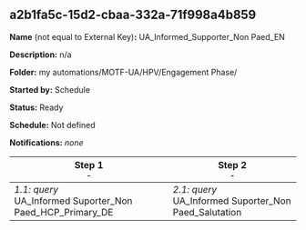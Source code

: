 ## a2b1fa5c-15d2-cbaa-332a-71f998a4b859

**Name** (not equal to External Key)**:** UA_Informed_Supporter_Non Paed_EN

**Description:** n/a

**Folder:** my automations/MOTF-UA/HPV/Engagement Phase/

**Started by:** Schedule

**Status:** Ready

**Schedule:** Not defined

**Notifications:** _none_


| Step 1<br>_<small>-</small>_ | Step 2<br>_<small>-</small>_ |
| --- | --- |
| _1.1: query_<br>UA_Informed Suporter_Non Paed_HCP_Primary_DE | _2.1: query_<br>UA_Informed Suporter_Non Paed_Salutation |
